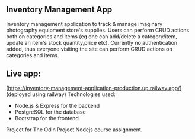 ## Inventory Management App
Inventory management application to track & manage imaginary photography equipment store's supplies.
Users can perform CRUD actions both on categories and items (eg one can add/delete a category/item, update an item's stock quantity,price etc).
Currently no authentication added, thus everyone visiting the site can perform CRUD actions on categories and items.
## Live app:
[https://inventory-management-application-production.up.railway.app/] (deployed using railway)
Technologies used:
- Node.js & Express for the backend
- PostgreSQL for the database
- Bootstrap for the frontend

Project for The Odin Project Nodejs course assignment.

